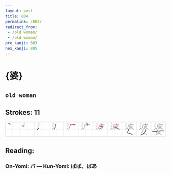 ```yaml
---
layout: post
title: 804
permalink: /804/
redirect_from:
 - /old woman/
 - /old woman/
pre_kanji: 803
nex_kanji: 805
---
```


# {婆}

## `old woman`

## Strokes: 11

<div class="stroke"><img src="../images/E5A986.png" /></div>

## Reading:

### On-Yomi: バ &mdash; Kun-Yomi: ばば、ばあ
